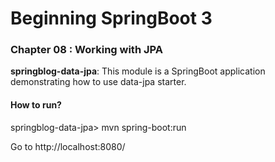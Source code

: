 # Beginning SpringBoot 3

### Chapter 08 : Working with JPA

**springblog-data-jpa**: This module is a SpringBoot application demonstrating how to use data-jpa starter.

#### How to run?

springblog-data-jpa> mvn spring-boot:run

Go to http://localhost:8080/
